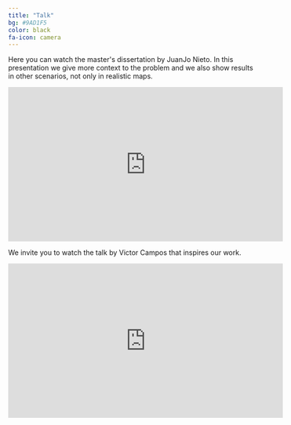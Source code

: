 ```yaml
---
title: "Talk"
bg: #9AD1F5
color: black
fa-icon: camera
---
```


Here you can watch the master's dissertation by JuanJo Nieto. In this presentation we give more context to the problem and we also show results in other scenarios, not only in realistic maps.
<center>
<iframe width="560" height="315" src="https://www.youtube.com/embed/lqHXQmAmrxs" title="YouTube video player" frameborder="0" allow="accelerometer; autoplay; clipboard-write; encrypted-media; gyroscope; picture-in-picture" allowfullscreen></iframe>
</center>



We invite you to watch the talk by Victor Campos that inspires our work.

<center>
<iframe width="560" height="315" src="https://www.youtube.com/embed/rZRNHJ_15Bo" title="YouTube video player" frameborder="0" allow="accelerometer; autoplay; clipboard-write; encrypted-media; gyroscope; picture-in-picture" allowfullscreen></iframe>
</center>
